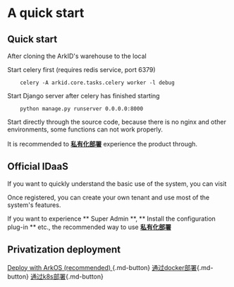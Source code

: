 # A quick start

## Quick start

After cloning the ArkID's warehouse to the local

Start celery first (requires redis service, port 6379)
```
    celery -A arkid.core.tasks.celery worker -l debug
```
Start Django server after celery has finished starting
```
    python manage.py runserver 0.0.0.0:8000
```
Start directly through the source code, because there is no nginx and other environments, some functions can not work properly.

It is recommended to **[私有化部署](#_3)** experience the product through.

## Official IDaaS
If you want to quickly understand the basic use of the system, you can visit

Once registered, you can create your own tenant and use most of the system's features.

If you want to experience ** Super Admin **, ** Install the configuration plug-in ** etc., the recommended way to use **[私有化部署](#_3)**

## Privatization deployment

[ Deploy with ArkOS (recommended) ](./%20私有化部署/通过ArkOS部署/){.md-button}
[通过docker部署](./%20私有化部署/通过Docker部署/){.md-button}
[通过k8s部署](./%20私有化部署/通过k8s部署/){.md-button}